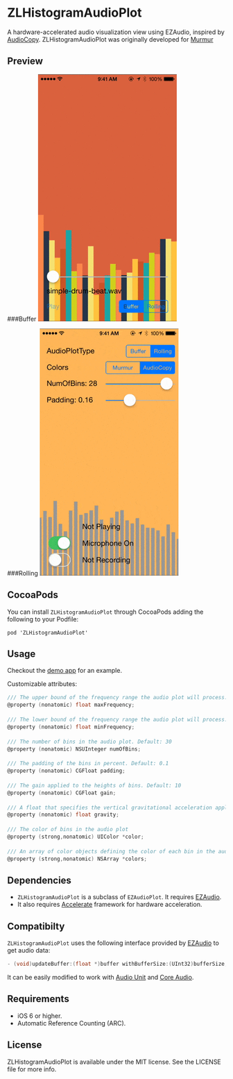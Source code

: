 ZLHistogramAudioPlot
====================

A hardware-accelerated audio visualization view using EZAudio, inspired by [AudioCopy](https://itunes.apple.com/us/app/audiocopy/id719137307?mt=8). ZLHistogramAudioPlot was originally developed for [Murmur](http://zhxnlai.github.io/#/murmur)

Preview
---

###Buffer
![preview buffer](Previews/ZLHistogramAudioPlotBuffer.gif)

###Rolling
![preview rolling](Previews/ZLHistogramAudioPlotRolling.gif)


CocoaPods
---
You can install `ZLHistogramAudioPlot` through CocoaPods adding the following to your Podfile:

    pod 'ZLHistogramAudioPlot'

Usage
---
Checkout the [demo app](https://github.com/zhxnlai/ZLHistogramAudioPlot/tree/master/EZAudioRecordExample) for an example.

Customizable attributes:
~~~objective-c
/// The upper bound of the frequency range the audio plot will process. Default: 10000Hz
@property (nonatomic) float maxFrequency;

/// The lower bound of the frequency range the audio plot will process. Default: 1200Hz
@property (nonatomic) float minFrequency;

/// The number of bins in the audio plot. Default: 30
@property (nonatomic) NSUInteger numOfBins;

/// The padding of the bins in percent. Default: 0.1
@property (nonatomic) CGFloat padding;

/// The gain applied to the heights of bins. Default: 10
@property (nonatomic) CGFloat gain;

/// A float that specifies the vertical gravitational acceleration applied to bins in the audio plot. Default: 10 pixel/s^2
@property (nonatomic) float gravity;

/// The color of bins in the audio plot
@property (strong,nonatomic) UIColor *color;

/// An array of color objects defining the color of each bin in the audio plot. If not set, the color attribute will be used instead. Currently not supported by Buffer type.
@property (strong,nonatomic) NSArray *colors;
~~~

Dependencies
---
- `ZLHistogramAudioPlot` is a subclass of `EZAudioPlot`. It requires [EZAudio](https://github.com/syedhali/EZAudio).
- It also requires [Accelerate](https://developer.apple.com/library/ios/documentation/Accelerate/Reference/AccelerateFWRef/_index.html) framework for hardware acceleration.

Compatibilty
---
`ZLHistogramAudioPlot` uses the following interface provided by [EZAudio](https://github.com/syedhali/EZAudio) to get audio data:
~~~objective-c
- (void)updateBuffer:(float *)buffer withBufferSize:(UInt32)bufferSize;
~~~
It can be easily modified to work with [Audio Unit](https://developer.apple.com/library/mac/documentation/MusicAudio/Conceptual/AudioUnitProgrammingGuide/Introduction/Introduction.html) and [Core Audio](https://developer.apple.com/library/mac/documentation/MusicAudio/Conceptual/CoreAudioOverview/Introduction/Introduction.html).

Requirements
---
- iOS 6 or higher.
- Automatic Reference Counting (ARC).

License
---
ZLHistogramAudioPlot is available under the MIT license. See the LICENSE file for more info.
